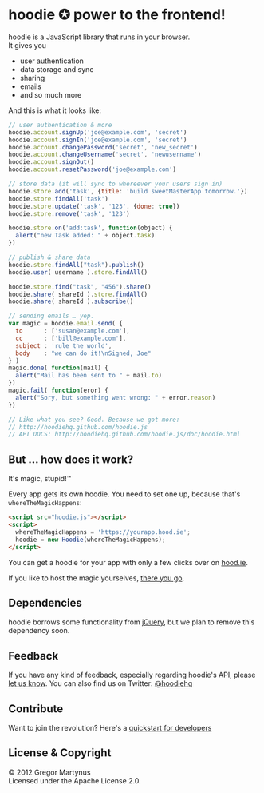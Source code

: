 hoodie ✪ power to the frontend!
===============================

hoodie is a JavaScript library that runs in your browser.  
It gives you

* user authentication
* data storage and sync
* sharing
* emails
* and so much more

And this is what it looks like:

```javascript
// user authentication & more
hoodie.account.signUp('joe@example.com', 'secret')
hoodie.account.signIn('joe@example.com', 'secret')
hoodie.account.changePassword('secret', 'new_secret')
hoodie.account.changeUsername('secret', 'newusername')
hoodie.account.signOut()
hoodie.account.resetPassword('joe@example.com')

// store data (it will sync to whereever your users sign in)
hoodie.store.add('task', {title: 'build sweetMasterApp tomorrow.'})
hoodie.store.findAll('task')
hoodie.store.update('task', '123', {done: true})
hoodie.store.remove('task', '123')

hoodie.store.on('add:task', function(object) {
  alert("new Task added: " + object.task)
})

// publish & share data
hoodie.store.findAll("task").publish()
hoodie.user( username ).store.findAll()

hoodie.store.find("task", "456").share()
hoodie.share( shareId ).store.findAll()
hoodie.share( shareId ).subscribe()

// sending emails … yep.
var magic = hoodie.email.send( {
  to      : ['susan@example.com'],
  cc      : ['bill@example.com'],
  subject : 'rule the world',
  body    : "we can do it!\nSigned, Joe"
} )
magic.done( function(mail) { 
  alert("Mail has been sent to " + mail.to)
})
magic.fail( function(eror) { 
  alert("Sory, but something went wrong: " + error.reason)
})

// Like what you see? Good. Because we got more:
// http://hoodiehq.github.com/hoodie.js
// API DOCS: http://hoodiehq.github.com/hoodie.js/doc/hoodie.html
```


But … how does it work?
-----------------------

It's magic, stupid!™ 

Every app gets its own hoodie. You need to set one up, because that's `whereTheMagicHappens`:

```html
<script src="hoodie.js"></script>
<script>
  whereTheMagicHappens = 'https://yourapp.hood.ie';
  hoodie = new Hoodie(whereTheMagicHappens);
</script>
```

You can get a hoodie for your app with only a few clicks over on [hood.ie](http://hood.ie).

If you like to host the magic yourselves, [there you go](https://github.com/hoodiehq/hoodie-app).


Dependencies
------------

hoodie borrows some functionality from [jQuery](http://jquery.com), but we plan to remove this dependency soon.


Feedback
--------

If you have any kind of feedback, especially regarding hoodie's API, please [let us know](https://github.com/hoodiehq/hoodie.js/issues). You can also find us on Twitter: [@hoodiehq](https://twitter.com/hoodiehq)


Contribute
----------

Want to join the revolution? Here's a [quickstart for developers](https://github.com/hoodiehq/hoodie.js/blob/master/quickstart_for_developers.md)


License & Copyright
-------------------

© 2012 Gregor Martynus  
Licensed under the Apache License 2.0.